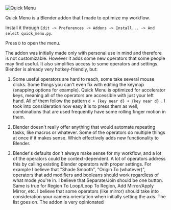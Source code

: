![Quick Menu](https://github.com/passivestar/quickmenu/blob/main/pics/qm.jpg?raw=true)

Quick Menu is a Blender addon that I made to optimize my workflow.

Install it through `Edit -> Preferences -> Addons -> Install... -> And select quick_menu.py`.

Press `D` to open the menu.

The addon was initially made only with personal use in mind and therefore is not customizable. However it adds some new operators that some people may find useful. It also simplifies access to some operators and settings. Blender is already very hotkey-friendly, but:

1. Some useful operators are hard to reach, some take several mouse clicks. Some things you can't even fix with editing the keymap (snapping options for example). Quick Menu is optimized for accelerator keys, meaning all of the operators are accessible with just your left hand. All of them follow the pattern `d + {key near d} + {key near d} `. I took into consideration how easy it is to press them as well, combinations that are used frequently have some rolling finger motion in them.

2. Blender doesn't really offer anything that would automate repeating tasks, like macros or whatever. Some of the operators do multiple things at once if it makes sense. Which effectively adds new functionality to Blender.

3. Blender's defaults don't always make sense for my workflow, and a lot of the operators could be context-dependent. A lot of operators address this by calling existing Blender operators with proper settings. For example I believe that "Shade Smooth", "Origin To (whatever)", operators that add modifiers and booleans should work regardless of what mode you're in. I believe that Separate/Join should be one button. Same is true for Region To Loop/Loop To Region, Add Mirror/Apply Mirror, etc. I believe that some operators (like mirror) should take into consideration your camera orientation when initially setting the axis. The list goes on. The addon is very opinionated